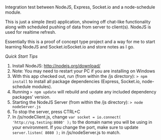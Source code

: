 Integration test between NodeJS, Express, Socket.io and a node-schedule module.

This is just a simple (test) application, showing off chat-like functionality along with scheduled pushing of data from server to client(s).
NodeJS is used for realtime refresh.

Essentially this is a proof of concept type project and a way for me to start learning NodeJS and Socket.ioSocket.io and store notes as I go.

*Quick Start Tips*

1. Install NodeJS: http://nodejs.org/download/
  1. Note: You may need to restart your PC if you are installing on Windows
2. With this app checked out, run (from within the /js directory): `> npm install` to install all package dependencies (Express, Socket.io, node-schedule modules).
  1. Running `> npm update` will rebuild and update any included dependency packages' version.
3. Starting the NodeJS Server (from within the /js directory): `> node nodeServer.js`
  1. To stop the server, press CTRL+C
4. In /js/nodeClient.js, change `var socket = io.connect( 'http://sg.testing:8080' );` to the domain name you will be using in your environment. If you change the port, make sure to update `server.listen( 8080 );` in /js/nodeServer.js to match.
